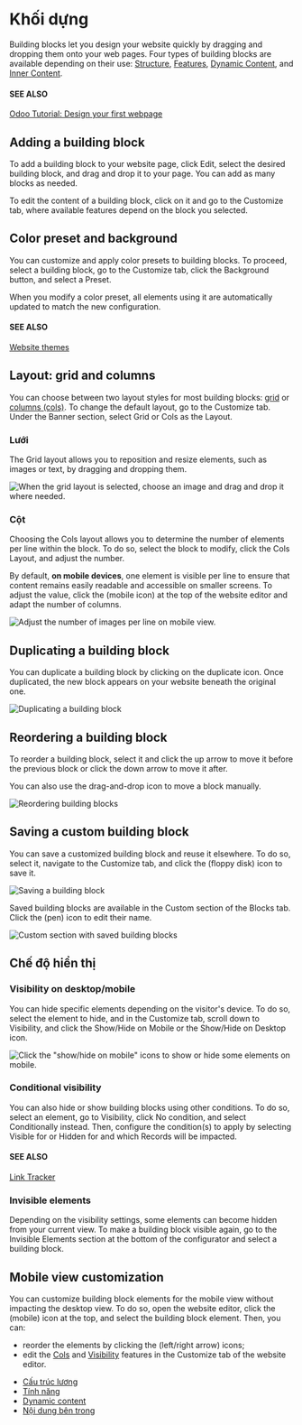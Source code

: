 # Khối dựng

Building blocks let you design your website quickly by dragging and dropping them onto your web
pages. Four types of building blocks are available depending on their use:
[Structure](building_blocks/structure.md), [Features](building_blocks/features.md),
[Dynamic Content](building_blocks/dynamic_content.md), and
[Inner Content](building_blocks/inner_content.md).

#### SEE ALSO
[Odoo Tutorial: Design your first webpage](https://www.odoo.com/slides/slide/design-your-website-images-and-motion-6931?fullscreen=1)

<a id="websites-website-web-design-building-blocks"></a>

## Adding a building block

To add a building block to your website page, click Edit, select the desired building
block, and drag and drop it to your page. You can add as many blocks as needed.

To edit the content of a building block, click on it and go to the Customize tab, where
available features depend on the block you selected.

## Color preset and background

You can customize and apply color presets to building blocks. To proceed, select a building block,
go to the Customize tab, click the Background button, and select a
Preset.

When you modify a color preset, all elements using it are automatically updated to match the new
configuration.

#### SEE ALSO
[Website themes](themes.md)

## Layout: grid and columns

You can choose between two layout styles for most building blocks: [grid](#building-blocks-grid) or [columns (cols)](#building-blocks-cols). To change the default
layout, go to the Customize tab. Under the Banner section, select
Grid or Cols as the Layout.

<a id="building-blocks-grid"></a>

### Lưới

The Grid layout allows you to reposition and resize elements, such as images or text, by
dragging and dropping them.

![When the grid layout is selected, choose an image and drag and drop it where needed.](../../../../.gitbook/assets/grid-layout.png)

<a id="building-blocks-cols"></a>

### Cột

Choosing the Cols layout allows you to determine the number of elements per line within
the block. To do so, select the block to modify, click the Cols Layout, and
adjust the number.

By default, **on mobile devices**, one element is visible per line to ensure that content remains
easily readable and accessible on smaller screens. To adjust the value, click the <i class="fa fa-mobile"></i>
(mobile icon) at the top of the website editor and adapt the number of columns.

![Adjust the number of images per line on mobile view.](../../../../.gitbook/assets/cols.png)

## Duplicating a building block

You can duplicate a building block by clicking on the duplicate icon. Once duplicated, the new block
appears on your website beneath the original one.

![Duplicating a building block](../../../../.gitbook/assets/duplicate-container.png)

## Reordering a building block

To reorder a building block, select it and click the up arrow to move it before the previous block
or click the down arrow to move it after.

You can also use the drag-and-drop icon to move a block manually.

![Reordering building blocks](../../../../.gitbook/assets/reordering-blocks.png)

## Saving a custom building block

You can save a customized building block and reuse it elsewhere. To do so, select it, navigate to
the Customize tab, and click the <i class="fa fa-floppy-o"></i> (floppy disk) icon to
save it.

![Saving a building block](../../../../.gitbook/assets/saving-custom-block.png)

Saved building blocks are available in the Custom section of the Blocks tab.
Click the <i class="fa fa-pencil"></i> (pen) icon to edit their name.

![Custom section with saved building blocks](../../../../.gitbook/assets/custom-blocks.png)

<a id="building-blocks-visibility"></a>

## Chế độ hiển thị

### Visibility on desktop/mobile

You can hide specific elements depending on the visitor's device. To do so, select the element to
hide, and in the Customize tab, scroll down to Visibility, and click the
Show/Hide on Mobile or the Show/Hide on Desktop icon.

![Click the "show/hide on mobile" icons to show or hide some elements on mobile.](../../../../.gitbook/assets/show-hide-on-mobile.png)

### Conditional visibility

You can also hide or show building blocks using other conditions. To do so, select an element, go to
Visibility, click No condition, and select Conditionally
instead. Then, configure the condition(s) to apply by selecting Visible for or
Hidden for and which Records will be impacted.

#### SEE ALSO
[Link Tracker](../reporting/link_tracker.md)

### Invisible elements

Depending on the visibility settings, some elements can become hidden from your current view. To
make a building block visible again, go to the Invisible Elements section at the bottom
of the configurator and select a building block.

## Mobile view customization

You can customize building block elements for the mobile view without impacting the desktop view.
To do so, open the website editor, click the <i class="fa fa-mobile"></i> (mobile) icon at the top,
and select the building block element. Then, you can:

- reorder the elements by clicking the <i class="fa fa-angle-left"></i> <i class="fa fa-angle-right"></i>
  (left/right arrow) icons;
- edit the [Cols](#building-blocks-cols) and [Visibility](#building-blocks-visibility)
  features in the Customize tab of the website editor.

* [Cấu trúc lương](building_blocks/structure.md)
* [Tính năng](building_blocks/features.md)
* [Dynamic content](building_blocks/dynamic_content.md)
* [Nội dung bên trong](building_blocks/inner_content.md)
